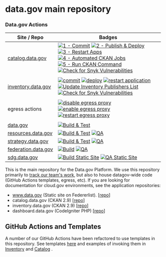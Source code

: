 # data.gov main repository

### Data.gov Actions
| Site / Repo                     | Badges                                  |
|---------------------------------|-----------------------------------------|
| [catalog.data.gov](https://github.com/GSA/catalog.data.gov) | [![1 - Commit](https://github.com/GSA/catalog.data.gov/actions/workflows/commit.yml/badge.svg)](https://github.com/GSA/catalog.data.gov/actions/workflows/commit.yml) [![2 - Publish & Deploy](https://github.com/GSA/catalog.data.gov/actions/workflows/publish.yml/badge.svg)](https://github.com/GSA/catalog.data.gov/actions/workflows/publish.yml) [![3 - Restart Apps](https://github.com/GSA/catalog.data.gov/actions/workflows/restart.yml/badge.svg)](https://github.com/GSA/catalog.data.gov/actions/workflows/restart.yml) [![4 - Automated CKAN Jobs](https://github.com/GSA/catalog.data.gov/actions/workflows/ckan_auto.yml/badge.svg)](https://github.com/GSA/catalog.data.gov/actions/workflows/ckan_auto.yml) [![5 - Run CKAN Command](https://github.com/GSA/catalog.data.gov/actions/workflows/ckan.yml/badge.svg)](https://github.com/GSA/catalog.data.gov/actions/workflows/ckan.yml) [![Check for Snyk Vulnerabilities](https://github.com/GSA/catalog.data.gov/actions/workflows/snyk.yml/badge.svg)](https://github.com/GSA/catalog.data.gov/actions/workflows/snyk.yml) |
| | |
| [inventory.data.gov](https://github.com/GSA/inventory-app/) | [![commit](https://github.com/GSA/inventory-app/actions/workflows/commit.yml/badge.svg)](https://github.com/GSA/inventory-app/actions/workflows/commit.yml) [![deploy](https://github.com/GSA/inventory-app/actions/workflows/deploy.yml/badge.svg)](https://github.com/GSA/inventory-app/actions/workflows/deploy.yml) [![restart application](https://github.com/GSA/inventory-app/actions/workflows/restart.yml/badge.svg)](https://github.com/GSA/inventory-app/actions/workflows/restart.yml) [![Update Inventory Publishers List](https://github.com/GSA/inventory-app/actions/workflows/update_publishers.yml/badge.svg)](https://github.com/GSA/inventory-app/actions/workflows/update_publishers.yml) [![Check for Snyk Vulnerabilities](https://github.com/GSA/inventory-app/actions/workflows/snyk.yml/badge.svg)](https://github.com/GSA/inventory-app/actions/workflows/snyk.yml) |
| | |
| egress actions  | [![disable egress proxy](https://github.com/GSA/data.gov/actions/workflows/disable-egress.yml/badge.svg)](https://github.com/GSA/data.gov/actions/workflows/disable-egress.yml) [![enable egress proxy](https://github.com/GSA/data.gov/actions/workflows/enable-egress.yml/badge.svg)](https://github.com/GSA/data.gov/actions/workflows/enable-egress.yml) [![restart egress proxy](https://github.com/GSA/data.gov/actions/workflows/restart-egress.yml/badge.svg)](https://github.com/GSA/data.gov/actions/workflows/restart-egress.yml) |
| | |
| [data.gov](https://github.com/GSA/datagov-11ty)                        | [![Build & Test](https://github.com/GSA/datagov-11ty/actions/workflows/build.yml/badge.svg)](https://github.com/GSA/datagov-11ty/actions/workflows/build.yml) |
| [resources.data.gov](https://github.com/GSA/resources.data.gov/)              | [![Build & Test](https://github.com/GSA/datagov-11ty/actions/workflows/build.yml/badge.svg)](https://github.com/GSA/datagov-11ty/actions/workflows/build.yml) [![QA](https://github.com/GSA/resources.data.gov/actions/workflows/qa.yml/badge.svg)](https://github.com/GSA/resources.data.gov/actions/workflows/qa.yml) |
| [strategy.data.gov](https://github.com/GSA/data-strategy/)                   | [![Build & Test](https://github.com/GSA/data-strategy/actions/workflows/build.yml/badge.svg)](https://github.com/GSA/data-strategy/actions/workflows/build.yml) [![QA](https://github.com/GSA/data-strategy/actions/workflows/qa.yml/badge.svg)](https://github.com/GSA/data-strategy/actions/workflows/qa.yml) |
| [federation.data.gov](https://github.com/gsa/us-data-federation)             | [![Build](https://github.com/GSA/us-data-federation/actions/workflows/build.yml/badge.svg)](https://github.com/GSA/us-data-federation/actions/workflows/build.yml) [![QA](https://github.com/GSA/us-data-federation/actions/workflows/qa.yml/badge.svg)](https://github.com/GSA/us-data-federation/actions/workflows/qa.yml) |
| [sdg.data.gov](https://github.com/GSA/sdg-indicators-usa)                    | [![Build Static Site](https://github.com/GSA/sdg-indicators-usa/actions/workflows/build.yml/badge.svg)](https://github.com/GSA/sdg-indicators-usa/actions/workflows/build.yml) [![QA Static Site](https://github.com/GSA/sdg-indicators-usa/actions/workflows/qa.yml/badge.svg)](https://github.com/GSA/sdg-indicators-usa/actions/workflows/qa.yml) |

This is the main repository for the Data.gov Platform. We use this repository
primarily to [track our team's work](https://github.com/orgs/GSA/projects/11),
but also to house datagov-wide code (GitHub Actions templates, egress, etc).
If you are looking for documentation for cloud.gov environments, see the
application repositories:

- www.data.gov (Static site on Federerlist). [[repo](https://github.com/GSA/datagov-11ty)]
- catalog.data.gov (CKAN 2.9) [[repo](https://github.com/GSA/catalog.data.gov)]
- inventory.data.gov (CKAN 2.9) [[repo](https://github.com/GSA/inventory-app)]
- dashboard.data.gov (CodeIgniter PHP) [[repo](https://github.com/GSA/project-open-data-dashboard)]

## GitHub Actions and Templates

A number of our GitHub Actions have been refactored to use templates in this
repository. See templates
[here](https://github.com/GSA/data.gov/tree/main/.github/workflows) and
examples of invoking them in
[Inventory](https://github.com/GSA/inventory-app/blob/76bf4a570f7f4a3b6659b674c6df2547f74d71cd/.github/workflows/commit.yml#L65)
and
[Catalog](https://github.com/GSA/catalog.data.gov/blob/3e99871fd80b7892e24bd40aa03659131298445d/.github/workflows/commit.yml#L87)
.
